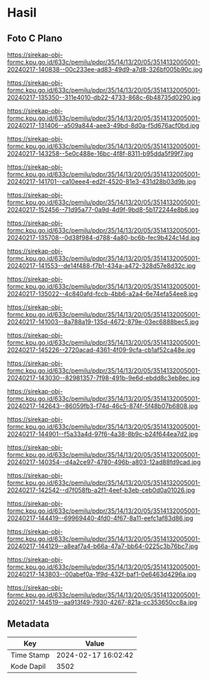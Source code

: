 # Hasil

## Foto C Plano

https://sirekap-obj-formc.kpu.go.id/633c/pemilu/pdpr/35/14/13/20/05/3514132005001-20240217-140838--00c233ee-ad83-49d9-a7d8-326bf005b90c.jpg

https://sirekap-obj-formc.kpu.go.id/633c/pemilu/pdpr/35/14/13/20/05/3514132005001-20240217-135350--311e4010-db22-4733-868c-6b48735d0290.jpg

https://sirekap-obj-formc.kpu.go.id/633c/pemilu/pdpr/35/14/13/20/05/3514132005001-20240217-131406--a509a844-aee3-49bd-8d0a-f5d676acf0bd.jpg

https://sirekap-obj-formc.kpu.go.id/633c/pemilu/pdpr/35/14/13/20/05/3514132005001-20240217-143258--5e0c488e-16bc-4f8f-8311-b95dda5f99f7.jpg

https://sirekap-obj-formc.kpu.go.id/633c/pemilu/pdpr/35/14/13/20/05/3514132005001-20240217-141701--ca10eee4-ed2f-4520-81e3-431d28b03d9b.jpg

https://sirekap-obj-formc.kpu.go.id/633c/pemilu/pdpr/35/14/13/20/05/3514132005001-20240217-152456--71d95a77-0a9d-4d9f-9bd8-5b172244e8b6.jpg

https://sirekap-obj-formc.kpu.go.id/633c/pemilu/pdpr/35/14/13/20/05/3514132005001-20240217-135708--0d38f984-d788-4a80-bc6b-fec9b424c14d.jpg

https://sirekap-obj-formc.kpu.go.id/633c/pemilu/pdpr/35/14/13/20/05/3514132005001-20240217-141553--de14f488-f7b1-434a-a472-328d57e8d32c.jpg

https://sirekap-obj-formc.kpu.go.id/633c/pemilu/pdpr/35/14/13/20/05/3514132005001-20240217-135022--4c840afd-fccb-4bb6-a2a4-6e74efa54ee8.jpg

https://sirekap-obj-formc.kpu.go.id/633c/pemilu/pdpr/35/14/13/20/05/3514132005001-20240217-141003--8a788a19-135d-4672-879e-03ec6888bec5.jpg

https://sirekap-obj-formc.kpu.go.id/633c/pemilu/pdpr/35/14/13/20/05/3514132005001-20240217-145226--2720acad-4361-4f09-9cfa-cb1af52ca48e.jpg

https://sirekap-obj-formc.kpu.go.id/633c/pemilu/pdpr/35/14/13/20/05/3514132005001-20240217-143030--82981357-7f98-491b-9e6d-ebdd8c3eb8ec.jpg

https://sirekap-obj-formc.kpu.go.id/633c/pemilu/pdpr/35/14/13/20/05/3514132005001-20240217-142643--86059fb3-f74d-46c5-874f-5f48b07b6808.jpg

https://sirekap-obj-formc.kpu.go.id/633c/pemilu/pdpr/35/14/13/20/05/3514132005001-20240217-144901--f5a33a4d-97f6-4a38-8b9c-b24f644ea7d2.jpg

https://sirekap-obj-formc.kpu.go.id/633c/pemilu/pdpr/35/14/13/20/05/3514132005001-20240217-140354--d4a2ce97-4780-496b-a803-12ad88fd9cad.jpg

https://sirekap-obj-formc.kpu.go.id/633c/pemilu/pdpr/35/14/13/20/05/3514132005001-20240217-142542--d7f058fb-a2f1-4eef-b3eb-ceb0d0a01026.jpg

https://sirekap-obj-formc.kpu.go.id/633c/pemilu/pdpr/35/14/13/20/05/3514132005001-20240217-144419--69969440-4fd0-4f67-8a11-eefc1af83d86.jpg

https://sirekap-obj-formc.kpu.go.id/633c/pemilu/pdpr/35/14/13/20/05/3514132005001-20240217-144129--a8eaf7a4-b66a-47a7-bb64-0225c3b76bc7.jpg

https://sirekap-obj-formc.kpu.go.id/633c/pemilu/pdpr/35/14/13/20/05/3514132005001-20240217-143803--00abef0a-1f9d-432f-baf1-0e6463d4296a.jpg

https://sirekap-obj-formc.kpu.go.id/633c/pemilu/pdpr/35/14/13/20/05/3514132005001-20240217-144519--aa913f49-7930-4267-821a-cc353650cc8a.jpg


## Metadata

| Key        | Value               |
| ---------- | ------------------- |
| Time Stamp | 2024-02-17 16:02:42 |
| Kode Dapil | 3502                |



